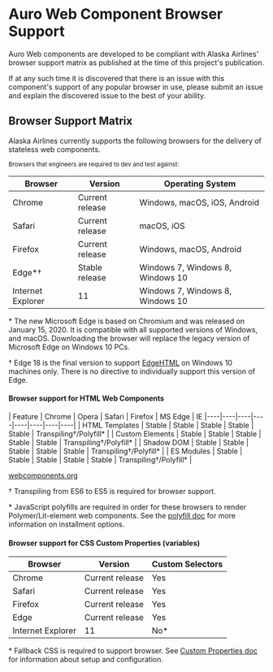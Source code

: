 # Auro Web Component Browser Support

Auro Web components are developed to be compliant with Alaska Airlines' browser support matrix as published at the time of this project's publication.

If at any such time it is discovered that there is an issue with this component's support of any popular browser in use, please submit an issue and explain the discovered issue to the best of your ability.

## Browser Support Matrix

Alaska Airlines currently supports the following browsers for the delivery of stateless web components.

<small>Browsers that engineers are required to dev and test against:</small>

| Browser | Version | Operating System |
|------|------|------|
| Chrome | Current release | Windows, macOS, iOS, Android |
| Safari | Current release | macOS, iOS |
| Firefox | Current release | Windows, macOS, Android |
| Edge*† | Stable release | Windows 7, Windows 8, Windows 10 |
| Internet Explorer | 11 | Windows 7, Windows 8, Windows 10 |

\* The new Microsoft Edge is based on Chromium and was released on January 15, 2020. It is compatible with all supported versions of Windows, and macOS. Downloading the browser will replace the legacy version of Microsoft Edge  on Windows 10 PCs.

† Edge 18 is the final version to support [EdgeHTML](https://en.wikipedia.org/wiki/EdgeHTML) on Windows 10 machines only. There is no directive to individually support this version of Edge.

#### Browser support for HTML Web Components

| Feature | Chrome | Opera | Safari | Firefox | MS Edge | IE
|----|----|----|----|----|----|----|----|
| HTML Templates | Stable | Stable | Stable | Stable | Stable | Transpiling†/Polyfill* |
| Custom Elements | Stable | Stable | Stable | Stable | Stable | Transpiling†/Polyfill* |
| Shadow DOM | Stable | Stable | Stable | Stable | Stable | Transpiling†/Polyfill* |
| ES Modules | Stable | Stable | Stable | Stable | Stable | Transpiling†/Polyfill* |

[webcomponents.org](https://www.webcomponents.org/)

† Transpiling from ES6 to ES5 is required for browser support.

\* JavaScript polyfills are required in order for these browsers to render Polymer/Lit-element web components. See the [polyfill doc](https://github.com/AlaskaAirlines/auro/blob/master/src/POLYFILL.md) for more information on installment options.

#### Browser support for CSS Custom Properties (variables)

| Browser | Version | Custom Selectors |
|------|------|------|
| Chrome | Current release | Yes |
| Safari | Current release | Yes |
| Firefox | Current release | Yes |
| Edge | Current release | Yes |
| Internet Explorer | 11 | No* |

\* Fallback CSS is required to support browser. See [Custom Properties doc](https://auro.alaskaair.com/support/custom-properties) for information about setup and configuration.


